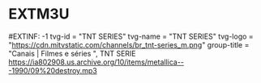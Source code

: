 # EXTM3U
#EXTINF: -1 tvg-id = "TNT SERIES" tvg-name = "TNT SERIES" tvg-logo = "https://cdn.mitvstatic.com/channels/br_tnt-series_m.png" group-title = "Canais | Filmes e séries ", TNT SERIE
https://ia802908.us.archive.org/10/items/metallica---1990/09%20destroy.mp3
